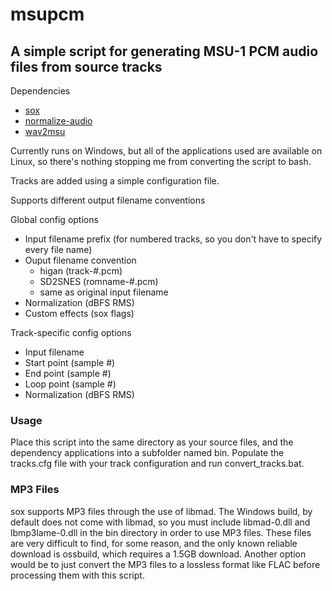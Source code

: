 # msupcm

## A simple script for generating MSU-1 PCM audio files from source tracks

Dependencies
 * [sox](http://sox.sourceforge.net/)
 * [normalize-audio](http://normalize.nongnu.org/)
 * [wav2msu](https://github.com/jbaiter/wav2msu)
 
Currently runs on Windows, but all of the applications used are available on Linux, so there's nothing stopping me from converting the script to bash.

Tracks are added using a simple configuration file.

Supports different output filename conventions


Global config options
* Input filename prefix (for numbered tracks, so you don't have to specify every file name)
* Ouput filename convention
  * higan (track-#.pcm)
  * SD2SNES (romname-#.pcm)
  * same as original input filename
* Normalization (dBFS RMS)
* Custom effects (sox flags)

Track-specific config options
* Input filename
* Start point (sample #)
* End point (sample #)
* Loop point (sample #)
* Normalization (dBFS RMS)


### Usage

Place this script into the same directory as your source files, and the dependency applications into a subfolder named bin.  Populate the tracks.cfg file with your track configuration and run convert_tracks.bat.


### MP3 Files

sox supports MP3 files through the use of libmad.  The Windows build, by default does not come with libmad, so you must include libmad-0.dll and lbmp3lame-0.dll in the bin directory in order to use MP3 files.  These files are very difficult to find, for some reason, and the only known reliable download is ossbuild, which requires a 1.5GB download.  Another option would be to just convert the MP3 files to a lossless format like FLAC before processing them with this script.

